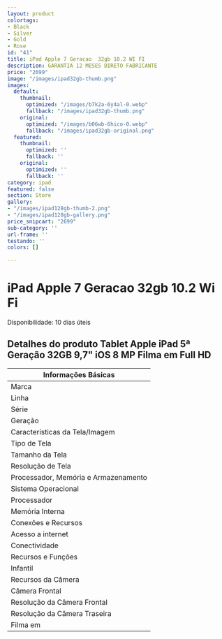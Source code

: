 ```yaml
---
layout: product
colortags:
- Black
- Silver
- Gold
- Rose
id: "41"
title: iPad Apple 7 Geracao  32gb 10.2 WI FI
description: GARANTIA 12 MESES DIRETO FABRICANTE
price: "2699"
image: "/images/ipad32gb-thumb.png"
images:
  default:
    thumbnail:
      optimized: "/images/b7k2a-6y4al-0.webp"
      fallback: "/images/ipad32gb-thumb.png"
    original:
      optimized: "/images/b06wb-6hico-0.webp"
      fallback: "/images/ipad32gb-original.png"
  featured:
    thumbnail:
      optimized: ''
      fallback: ''
    original:
      optimized: ''
      fallback: ''
category: ipad
featured: false
section: Store
gallery:
- "/images/ipad128gb-thumb-2.png"
- "/images/ipad128gb-gallery.png"
price_snipcart: "2699"
sub-category: ''
url-frame: ''
testando: ''
colors: []

---
```

# iPad Apple 7 Geracao 32gb 10.2 Wi Fi

Disponibilidade: 10 dias úteis

## Detalhes do produto Tablet Apple iPad 5ª Geração 32GB 9,7" iOS 8 MP Filma em Full HD

| Informações Básicas |
| --- |
| Marca |
| Linha |
| Série |
| Geração |
| Características da Tela/Imagem |
| Tipo de Tela |
| Tamanho da Tela |
| Resolução de Tela |
| Processador, Memória e Armazenamento |
| Sistema Operacional |
| Processador |
| Memória Interna |
| Conexões e Recursos |
| Acesso a internet |
| Conectividade |
| Recursos e Funções |
| Infantil |
| Recursos da Câmera |
| Câmera Frontal |
| Resolução da Câmera Frontal |
| Resolução da Câmera Traseira |
| Filma em |
